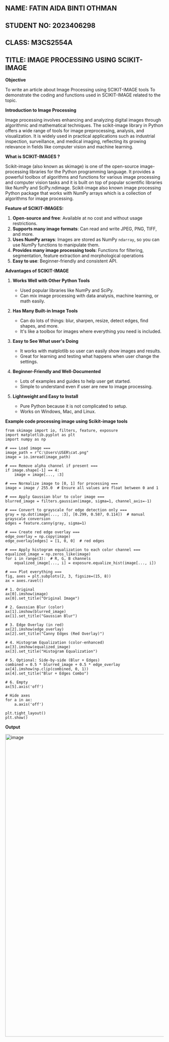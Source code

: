 ## NAME: FATIN AIDA BINTI OTHMAN
## STUDENT NO: 2023406298
## CLASS: M3CS2554A
## TITLE: IMAGE PROCESSING USING SCIKIT-IMAGE

**Objective**

To write an article about Image Processing using SCIKIT-IMAGE tools
To demonstrate the coding and functions used in SCIKIT-IMAGE related to the topic.

**Introduction to Image Processing**

Image processing involves enhancing and analyzing digital images through algorithmic and mathematical techniques. The scikit-image library in Python offers a wide range of tools for image preprocessing, analysis, and visualization. It is widely used in practical applications such as industrial inspection, surveillance, and medical imaging, reflecting its growing relevance in fields like computer vision and machine learning.

**What is SCIKIT-IMAGES ?**

Scikit-image (also known as skimage) is one of the open-source image-processing libraries for the Python programming language. It provides a powerful toolbox of algorithms and functions for various image processing and computer vision tasks and it is built on top of popular scientific libraries like NumPy and SciPy.ndimage. Scikit-image also known image processing Python package that works with NumPy arrays which is a collection of algorithms for image processing.

**Feature of SCIKIT-IMAGES:**

1. **Open-source and free**:  Available at no cost and without usage restrictions.
2. **Supports many image formats**: Can read and write JPEG, PNG, TIFF, and more.
3. **Uses NumPy arrays**: Images are stored as NumPy `ndarray`, so you can use NumPy functions to manipulate them.
4. **Provides many image processing tools**: Functions for filtering, segmentation, feature extraction and morphological operations
5. **Easy to use**: Beginner-friendly and consistent API.

**Advantages of SCIKIT-IMAGE**

1. **Works Well with Other Python Tools**  
   - Used popular libraries like NumPy and SciPy.
   - Can mix image processing with data analysis, machine learning, or math easily.

2. **Has Many Built-in Image Tools**  
   - Can do lots of things: blur, sharpen, resize, detect edges, find shapes, and more.
   - It's like a toolbox for images where everything you need is included.

3. **Easy to See What user's Doing**  
   - It works with matplotlib so user can easily show images and results.
   - Great for learning and testing what happens when user change the settings.

4. **Beginner-Friendly and Well-Documented**  
   - Lots of examples and guides to help user get started.
   - Simple to understand even if user are new to image processing.

5. **Lightweight and Easy to Install**  
   - Pure Python because it is not complicated to setup.
   - Works on Windows, Mac, and Linux.

**Example code processing image using Scikit-image tools**

```
from skimage import io, filters, feature, exposure
import matplotlib.pyplot as plt
import numpy as np

# === Load image ===
image_path = r"C:\Users\USER\cat.png"
image = io.imread(image_path)

# === Remove alpha channel if present ===
if image.shape[-1] == 4:
    image = image[..., :3]

# === Normalize image to [0, 1] for processing ===
image = image / 255.0  # Ensure all values are float between 0 and 1

# === Apply Gaussian blur to color image ===
blurred_image = filters.gaussian(image, sigma=1, channel_axis=-1)

# === Convert to grayscale for edge detection only ===
gray = np.dot(image[..., :3], [0.299, 0.587, 0.114])  # manual grayscale conversion
edges = feature.canny(gray, sigma=1)

# === Create red edge overlay ===
edge_overlay = np.copy(image)
edge_overlay[edges] = [1, 0, 0]  # red edges

# === Apply histogram equalization to each color channel ===
equalized_image = np.zeros_like(image)
for i in range(3):  # R, G, B channels
    equalized_image[..., i] = exposure.equalize_hist(image[..., i])

# === Plot everything ===
fig, axes = plt.subplots(2, 3, figsize=(15, 8))
ax = axes.ravel()

# 1. Original
ax[0].imshow(image)
ax[0].set_title("Original Image")

# 2. Gaussian Blur (color)
ax[1].imshow(blurred_image)
ax[1].set_title("Gaussian Blur")

# 3. Edge Overlay (in red)
ax[2].imshow(edge_overlay)
ax[2].set_title("Canny Edges (Red Overlay)")

# 4. Histogram Equalization (color-enhanced)
ax[3].imshow(equalized_image)
ax[3].set_title("Histogram Equalization")

# 5. Optional: Side-by-side (Blur + Edges)
combined = 0.5 * blurred_image + 0.5 * edge_overlay
ax[4].imshow(np.clip(combined, 0, 1))
ax[4].set_title("Blur + Edges Combo")

# 6. Empty
ax[5].axis('off')

# Hide axes
for a in ax:
    a.axis('off')

plt.tight_layout()
plt.show()
```

**Output**


<img width="959" alt="image" src="https://github.com/user-attachments/assets/bdb36fc4-cf6e-422e-aad0-4e065e876a3b" />


